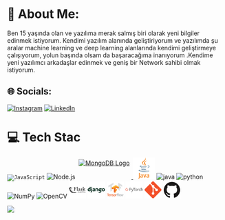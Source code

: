 # 💫 About Me:
Ben 15 yaşında olan ve yazılıma merak salmış biri olarak yeni bilgiler edinmek istiyorum. Kendimi yazılım alanında geliştiriyorum ve yazılımda şu aralar machine learning ve deep learning alanlarında kendimi geliştirmeye çalışıyorum, yolun başında olsam da başaracağıma inanıyorum .Kendime yeni yazılımcı arkadaşlar edinmek ve geniş bir Network sahibi olmak istiyorum.


## 🌐 Socials:
[![Instagram](https://img.shields.io/badge/Instagram-%23E4405F.svg?logo=Instagram&logoColor=white)](https://instagram.com/yusa_gulgor)
[![LinkedIn](https://img.shields.io/badge/LinkedIn-%230077B5.svg?logo=linkedin&logoColor=white)](https://linkedin.com/in/yüşa-mervan-gülgör-9685a323b/)
# 💻 Tech Stac
<code><img height="40" src="https://camo.githubusercontent.com/49c1f84d4507deb4b33883cc817268d010813bbde5bde94624e0f0cab69ea8a9/68747470733a2f2f736b696c6c69636f6e732e6465762f69636f6e733f693d68746d6c2c6373732c736373732c626f6f7473747261702c7461696c77696e642c6a732c74732c766974652c7376656c74652c7675652c736f6c69646a732c617374726f2c6e6f64656a732c657870726573732c707974686f6e2c646a616e676f2c7068702c6c61726176656c2c676f2c6e696d2c632c6370702c6d7973716c2c706f737467726573716c2c6d6f6e676f64622c66697265626173652c707269736d61" alt="JavaScript"></code>
<img src="https://camo.githubusercontent.com/49c1f84d4507deb4b33883cc817268d010813bbde5bde94624e0f0cab69ea8a9/68747470733a2f2f736b696c6c69636f6e732e6465762f69636f6e733f693d68746d6c2c6373732c736373732c626f6f7473747261702c7461696c77696e642c6a732c74732c766974652c7376656c74652c7675652c736f6c69646a732c617374726f2c6e6f64656a732c657870726573732c707974686f6e2c646a616e676f2c7068702c6c61726176656c2c676f2c6e696d2c632c6370702c6d7973716c2c706f737467726573716c2c6d6f6e676f64622c66697265626173652c707269736d61" alt="Node.js" width="40" height="40"/>
<a href="https://www.mongodb.com/" target="_blank" rel="noopener noreferrer">
  <img src="https://camo.githubusercontent.com/49c1f84d4507deb4b33883cc817268d010813bbde5bde94624e0f0cab69ea8a9/68747470733a2f2f736b696c6c69636f6e732e6465762f69636f6e733f693d68746d6c2c6373732c736373732c626f6f7473747261702c7461696c77696e642c6a732c74732c766974652c7376656c74652c7675652c736f6c69646a732c617374726f2c6e6f64656a732c657870726573732c707974686f6e2c646a616e676f2c7068702c6c61726176656c2c676f2c6e696d2c632c6370702c6d7973716c2c706f737467726573716c2c6d6f6e676f64622c66697265626173652c707269736d61" alt="MongoDB Logo" width="60" height="50" style="vertical-align:top; margin:4px">
</a>
<img src="https://github.com/github/explore/raw/main/topics/java/java.png" alt="java" width="50" height="50"/>
<img src="https://camo.githubusercontent.com/49c1f84d4507deb4b33883cc817268d010813bbde5bde94624e0f0cab69ea8a9/68747470733a2f2f736b696c6c69636f6e732e6465762f69636f6e733f693d68746d6c2c6373732c736373732c626f6f7473747261702c7461696c77696e642c6a732c74732c766974652c7376656c74652c7675652c736f6c69646a732c617374726f2c6e6f64656a732c657870726573732c707974686f6e2c646a616e676f2c7068702c6c61726176656c2c676f2c6e696d2c632c6370702c6d7973716c2c706f737467726573716c2c6d6f6e676f64622c66697265626173652c707269736d61" alt="java" width="50" height="50"/>
<img src="https://camo.githubusercontent.com/49c1f84d4507deb4b33883cc817268d010813bbde5bde94624e0f0cab69ea8a9/68747470733a2f2f736b696c6c69636f6e732e6465762f69636f6e733f693d68746d6c2c6373732c736373732c626f6f7473747261702c7461696c77696e642c6a732c74732c766974652c7376656c74652c7675652c736f6c69646a732c617374726f2c6e6f64656a732c657870726573732c707974686f6e2c646a616e676f2c7068702c6c61726176656c2c676f2c6e696d2c632c6370702c6d7973716c2c706f737467726573716c2c6d6f6e676f64622c66697265626173652c707269736d61" alt="python" width="50" height="50"/>
<img height="40" src="https://raw.githubusercontent.com/numpy/numpy/main/branding/logo/primary/numpylogo.svg" alt="NumPy">
<img height="40" src="https://raw.githubusercontent.com/opencv/opencv/master/doc/opencv-logo2.png" alt="OpenCV">
<img src="https://github.com/github/explore/raw/main/topics/flask/flask.png" alt="Flask" width="40" height="40"/>
<img src="https://github.com/github/explore/raw/main/topics/django/django.png" alt="Django" width="40" height="40"/>
<img src="https://github.com/github/explore/raw/main/topics/tensorflow/tensorflow.png" alt="TensorFlow" width="40" height="40"/>
<img src="https://github.com/github/explore/raw/main/topics/pytorch/pytorch.png" alt="PyTorch" width="40" height="40"/>
<code><img height="40" src="https://raw.githubusercontent.com/devicons/devicon/master/icons/git/git-original.svg" alt="Git"></code>
<code><img height="40" src="https://raw.githubusercontent.com/devicons/devicon/master/icons/github/github-original.svg" alt="GitHub"></code>




![](https://github-readme-stats.vercel.app/api/top-langs/?username=yusagulgor&theme=default&hide_border=true&include_all_commits=true&count_private=true&layout=compact)
